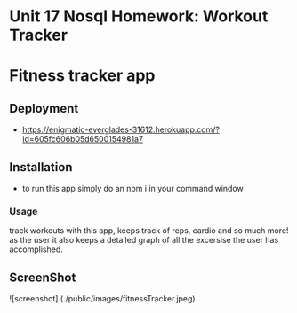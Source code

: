 # Unit 17 Nosql Homework: Workout Tracker
# Fitness tracker app

## Deployment
* https://enigmatic-everglades-31612.herokuapp.com/?id=605fc606b05d6500154981a7

## Installation 
* to run this app simply do an npm i in your command window

### Usage 
track workouts with this app, keeps track of reps, cardio and so much more!
as the user it also keeps a detailed graph of all the excersise the user has accomplished.

## ScreenShot
![screenshot] (./public/images/fitnessTracker.jpeg)